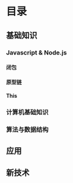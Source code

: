 # 目录
## 基础知识
### Javascript & Node.js
#### 闭包
#### 原型链
#### This
### 计算机基础知识
### 算法与数据结构
## 应用
### 
## 新技术